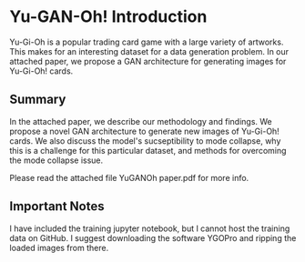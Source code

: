 # Yu-GAN-Oh! Introduction

Yu-Gi-Oh is a popular trading card game with a large variety of artworks. This makes for an interesting dataset for a data generation problem. In our attached paper, we propose a GAN architecture for generating images for Yu-Gi-Oh! cards. 

## Summary

In the attached paper, we describe our methodology and findings. We propose a novel GAN architecture to generate new images of Yu-Gi-Oh! cards. We also discuss the model's sucseptibility to mode collapse, why this is a challenge for this particular dataset, and methods for overcoming the mode collapse issue.

Please read the attached file YuGANOh paper.pdf for more info.

## Important Notes

I have included the training jupyter notebook, but I cannot host the training data on GitHub. I suggest downloading the software YGOPro and ripping the loaded images from there.